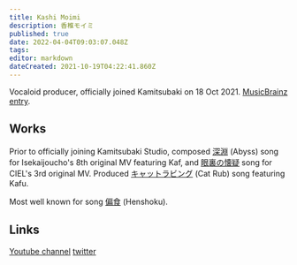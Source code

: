 ```yaml
---
title: Kashi Moimi
description: 香椎モイミ
published: true
date: 2022-04-04T09:03:07.048Z
tags: 
editor: markdown
dateCreated: 2021-10-19T04:22:41.860Z
---
```


Vocaloid producer, officially joined Kamitsubaki on 18 Oct 2021. [MusicBrainz entry](https://musicbrainz.org/artist/1cbbf199-8d02-4e9a-821c-ba902efd37a8).

## Works
Prior to officially joining Kamitsubaki Studio, composed [深淵](https://youtu.be/9dK3lA-GEc0) (Abyss) song for Isekaijoucho's 8th original MV featuring Kaf, and [眼裏の懐疑](https://youtu.be/eDLFNttpXgU) song for CIEL's 3rd original MV. Produced [キャットラビング](https://youtu.be/7gwvBrlUiww) (Cat Rub) song featuring Kafu.

Most well known for song [偏食](https://youtu.be/1PVzKoQI3TU) (Henshoku).

## Links
[Youtube channel](https://www.youtube.com/channel/UC9_8AXpxjjNl62HPhF5IAyg)
[twitter](https://twitter.com/moi__moimi)